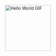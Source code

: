 <a href="https://www.kaggle.com/datasets/lexset/synthetic-asl-alphabet"><img src="hello_world.gif" alt="Hello World GIF" width="150" height="150"></a>
